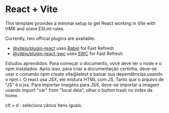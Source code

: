 # React + Vite

This template provides a minimal setup to get React working in Vite with HMR and some ESLint rules.

Currently, two official plugins are available:

- [@vitejs/plugin-react](https://github.com/vitejs/vite-plugin-react/blob/main/packages/plugin-react/README.md) uses [Babel](https://babeljs.io/) for Fast Refresh
- [@vitejs/plugin-react-swc](https://github.com/vitejs/vite-plugin-react-swc) uses [SWC](https://swc.rs/) for Fast Refresh


 Estudos aprendidos: Para começar o documento, você deve ter o node e o npm instalados. Após isso, para criar a documentação certinha, deve-se usar o comando npm create vite@latest e baixar sua dependências usando o npm i. 
 O react usa JSX, ele mistura HTML com JS. Tanto que o arquivo de "JS" é o jsx.
 Para importar imagens para JSX, deve-se importar a imagem usando import "var" from "local dela", olhar o button trash no index da home.

 clt + d : seleciona vários itens iguais.